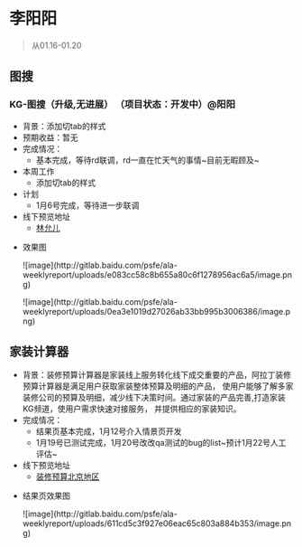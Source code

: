 # 李阳阳

> 从01.16-01.20

## 图搜
### KG-图搜（升级,无进展） （项目状态：开发中）@阳阳
* 背景：添加切tab的样式
* 预期收益：暂无
* 完成情况：   
	* 基本完成，等待rd联调，rd一直在忙天气的事情~目前无暇顾及~
* 本周工作
    * 添加切tab的样式
* 计划
    * 1月6号完成，等待进一步联调
* 线下预览地址
    * [林允儿](http://cp01-rec-platform-test01.epc.baidu.com:8003/s?word=%E6%9E%97%E5%85%81%E5%84%BF&sid=101466&wiseus=10.103.67.36)
- 效果图
    <p>![image](http://gitlab.baidu.com/psfe/ala-weeklyreport/uploads/e083cc58c8b655a80c6f1278956ac6a5/image.png)</p>
	<p>![image](http://gitlab.baidu.com/psfe/ala-weeklyreport/uploads/0ea3e1019d27026ab33bb995b3006386/image.png)</p>
    
## 家装计算器
* 背景：装修预算计算器是家装线上服务转化线下成交重要的产品，阿拉丁装修预算计算器是满足用户获取家装整体预算及明细的产品，
使用户能够了解多家装修公司的预算及明细，减少线下决策时间。通过家装的产品完善,打造家装KG频道，使用户需求快速对接服务，
并提供相应的家装知识。
* 完成情况： 
    * 结果页基本完成，1月12号介入情景页开发
    * 1月19号已测试完成，1月20号改改qa测试的bug的list~预计1月22号人工评估~
* 线下预览地址
    * [装修预算北京地区](http://cp01-ala-fe-col-4.epc.baidu.com:8003/s?word=%E8%A3%85%E4%BF%AE%E9%A2%84%E7%AE%97%E5%8C%97%E4%BA%AC%E5%9C%B0%E5%8C%BA&wiseus=10.103.64.35)
- 结果页效果图
    <p>![image](http://gitlab.baidu.com/psfe/ala-weeklyreport/uploads/611cd5c3f927e06eac65c803a884b353/image.png)</p>
